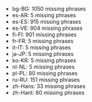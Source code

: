 - bg-BG: 1050 missing phrases
- es-AR: 5 missing phrases
- es-ES: 915 missing phrases
- es-VE: 904 missing phrases
- fi-FI: 901 missing phrases
- fr-FR: 5 missing phrases
- it-IT: 5 missing phrases
- ja-JP: 5 missing phrases
- ko-KR: 5 missing phrases
- nl-NL: 5 missing phrases
- pl-PL: 80 missing phrases
- ru-RU: 151 missing phrases
- zh-Hans: 33 missing phrases
- zh-Hant: 80 missing phrases
